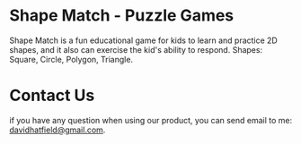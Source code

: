 # Shape Match - Puzzle Games
Shape Match is a fun educational game for kids to learn and practice 2D shapes, and it also can exercise the kid's ability to respond.
Shapes: Square, Circle, Polygon, Triangle.

# Contact Us
if you have any question when using our product, you can send email to me: davidhatfield@gmail.com.
